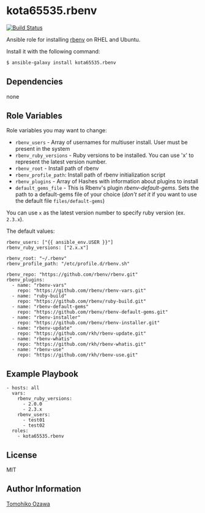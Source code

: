 kota65535.rbenv
========

[![Build Status](https://travis-ci.org/kota65535/ansible-role-rbenv.svg?branch=master)](https://travis-ci.org/kota65535/ansible-role-rbenv)

Ansible role for installing [rbenv](https://github.com/sstephenson/rbenv) on RHEL and Ubuntu.

Install it with the following command:

```bash
$ ansible-galaxy install kota65535.rbenv
```

Dependencies
------------

none

Role Variables
--------------

Role variables you may want to change:

* `rbenv_users` - Array of usernames for multiuser install. User must be present in the system
* `rbenv_ruby_versions` - Ruby versions to be installed. You can use 'x' to represent the latest version number.
* `rbenv_root` - Install path of rbenv
* `rbenv_profile_path`: Install path of rbenv initialization script
* `rbenv_plugins` - Array of Hashes with information about plugins to install
* `default_gems_file` - This is Rbenv's plugin _rbenv-default-gems_. Sets the path to a default-gems file of your choice (_don't set it_ if you want to use the default file `files/default-gems`)

You can use `x` as the latest version number to specify ruby version (ex. `2.3.x`).

The default values:

```
rbenv_users: ["{{ ansible_env.USER }}"]
rbenv_ruby_versions: ["2.x.x"]

rbenv_root: "~/.rbenv"
rbenv_profile_path: "/etc/profile.d/rbenv.sh"

rbenv_repo: "https://github.com/rbenv/rbenv.git"
rbenv_plugins:
  - name: "rbenv-vars"
    repo: "https://github.com/rbenv/rbenv-vars.git"
  - name: "ruby-build"
    repo: "https://github.com/rbenv/ruby-build.git"
  - name: "rbenv-default-gems"
    repo: "https://github.com/rbenv/rbenv-default-gems.git"
  - name: "rbenv-installer"
    repo: "https://github.com/rbenv/rbenv-installer.git"
  - name: "rbenv-update"
    repo: "https://github.com/rkh/rbenv-update.git"
  - name: "rbenv-whatis"
    repo: "https://github.com/rkh/rbenv-whatis.git"
  - name: "rbenv-use"
    repo: "https://github.com/rkh/rbenv-use.git"
```


Example Playbook
-------------------------

    - hosts: all
      vars:
        rbenv_ruby_versions:
          - 2.0.0
          - 2.3.x
        rbenv_users:
          - test01
          - test02
      roles:
        - kota65535.rbenv


License
-------

MIT

Author Information
------------------

[Tomohiko Ozawa](http://github.com/kota65535)
